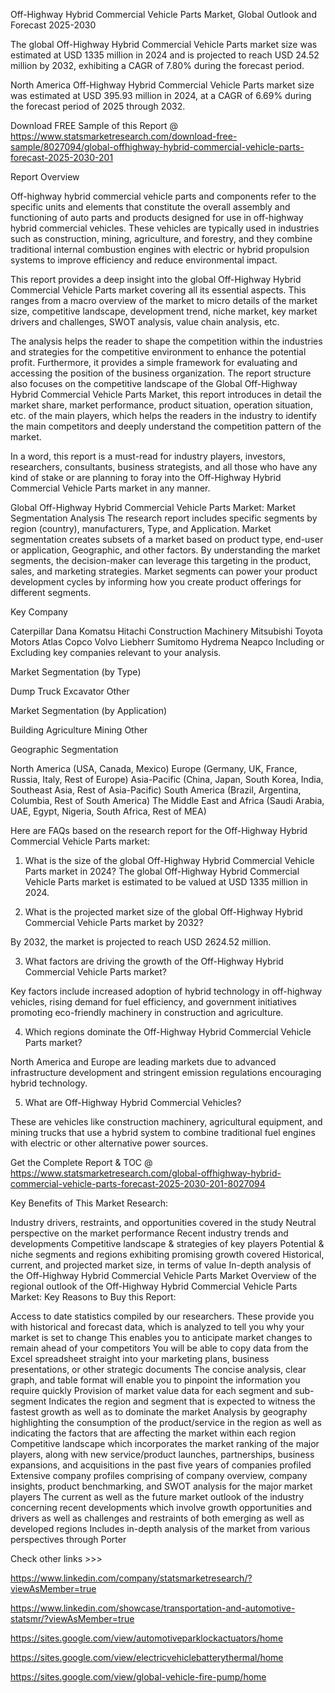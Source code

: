 Off-Highway Hybrid Commercial Vehicle Parts Market, Global Outlook and Forecast 2025-2030

The global Off-Highway Hybrid Commercial Vehicle Parts market size was estimated at USD 1335 million in 2024 and is projected to reach USD 24.52 million by 2032, exhibiting a CAGR of 7.80% during the forecast period.

North America Off-Highway Hybrid Commercial Vehicle Parts market size was estimated at USD 395.93 million in 2024, at a CAGR of 6.69% during the forecast period of 2025 through 2032.

Download FREE Sample of this Report @ https://www.statsmarketresearch.com/download-free-sample/8027094/global-offhighway-hybrid-commercial-vehicle-parts-forecast-2025-2030-201

Report Overview

Off-highway hybrid commercial vehicle parts and components refer to the specific units and elements that constitute the overall assembly and functioning of auto parts and products designed for use in off-highway hybrid commercial vehicles. These vehicles are typically used in industries such as construction, mining, agriculture, and forestry, and they combine traditional internal combustion engines with electric or hybrid propulsion systems to improve efficiency and reduce environmental impact.

This report provides a deep insight into the global Off-Highway Hybrid Commercial Vehicle Parts market covering all its essential aspects. This ranges from a macro overview of the market to micro details of the market size, competitive landscape, development trend, niche market, key market drivers and challenges, SWOT analysis, value chain analysis, etc.

The analysis helps the reader to shape the competition within the industries and strategies for the competitive environment to enhance the potential profit. Furthermore, it provides a simple framework for evaluating and accessing the position of the business organization. The report structure also focuses on the competitive landscape of the Global Off-Highway Hybrid Commercial Vehicle Parts Market, this report introduces in detail the market share, market performance, product situation, operation situation, etc. of the main players, which helps the readers in the industry to identify the main competitors and deeply understand the competition pattern of the market.

In a word, this report is a must-read for industry players, investors, researchers, consultants, business strategists, and all those who have any kind of stake or are planning to foray into the Off-Highway Hybrid Commercial Vehicle Parts market in any manner.

Global Off-Highway Hybrid Commercial Vehicle Parts Market: Market Segmentation Analysis
The research report includes specific segments by region (country), manufacturers, Type, and Application. Market segmentation creates subsets of a market based on product type, end-user or application, Geographic, and other factors. By understanding the market segments, the decision-maker can leverage this targeting in the product, sales, and marketing strategies. Market segments can power your product development cycles by informing how you create product offerings for different segments.

Key Company

Caterpillar
Dana
Komatsu
Hitachi Construction Machinery
Mitsubishi
Toyota Motors
Atlas Copco
Volvo
Liebherr
Sumitomo
Hydrema
Neapco
Including or Excluding key companies relevant to your analysis.


Market Segmentation (by Type)

Dump Truck
Excavator
Other


Market Segmentation (by Application)

Building
Agriculture
Mining
Other


Geographic Segmentation

North America (USA, Canada, Mexico)
Europe (Germany, UK, France, Russia, Italy, Rest of Europe)
Asia-Pacific (China, Japan, South Korea, India, Southeast Asia, Rest of Asia-Pacific)
South America (Brazil, Argentina, Columbia, Rest of South America)
The Middle East and Africa (Saudi Arabia, UAE, Egypt, Nigeria, South Africa, Rest of MEA)


Here are FAQs based on the research report for the Off-Highway Hybrid Commercial Vehicle Parts market:

1. What is the size of the global Off-Highway Hybrid Commercial Vehicle Parts market in 2024?
The global Off-Highway Hybrid Commercial Vehicle Parts market is estimated to be valued at USD 1335 million in 2024.

2. What is the projected market size of the global Off-Highway Hybrid Commercial Vehicle Parts market by 2032?

By 2032, the market is projected to reach USD 2624.52 million.

3. What factors are driving the growth of the Off-Highway Hybrid Commercial Vehicle Parts market?

Key factors include increased adoption of hybrid technology in off-highway vehicles, rising demand for fuel efficiency, and government initiatives promoting eco-friendly machinery in construction and agriculture.

4. Which regions dominate the Off-Highway Hybrid Commercial Vehicle Parts market?

North America and Europe are leading markets due to advanced infrastructure development and stringent emission regulations encouraging hybrid technology.

5. What are Off-Highway Hybrid Commercial Vehicles?

These are vehicles like construction machinery, agricultural equipment, and mining trucks that use a hybrid system to combine traditional fuel engines with electric or other alternative power sources.

Get the Complete Report & TOC @ https://www.statsmarketresearch.com/global-offhighway-hybrid-commercial-vehicle-parts-forecast-2025-2030-201-8027094

Key Benefits of This Market Research:

Industry drivers, restraints, and opportunities covered in the study
Neutral perspective on the market performance
Recent industry trends and developments
Competitive landscape & strategies of key players
Potential & niche segments and regions exhibiting promising growth covered
Historical, current, and projected market size, in terms of value
In-depth analysis of the Off-Highway Hybrid Commercial Vehicle Parts Market
Overview of the regional outlook of the Off-Highway Hybrid Commercial Vehicle Parts Market:
Key Reasons to Buy this Report:

Access to date statistics compiled by our researchers. These provide you with historical and forecast data, which is analyzed to tell you why your market is set to change
This enables you to anticipate market changes to remain ahead of your competitors
You will be able to copy data from the Excel spreadsheet straight into your marketing plans, business presentations, or other strategic documents
The concise analysis, clear graph, and table format will enable you to pinpoint the information you require quickly
Provision of market value data for each segment and sub-segment
Indicates the region and segment that is expected to witness the fastest growth as well as to dominate the market
Analysis by geography highlighting the consumption of the product/service in the region as well as indicating the factors that are affecting the market within each region
Competitive landscape which incorporates the market ranking of the major players, along with new service/product launches, partnerships, business expansions, and acquisitions in the past five years of companies profiled
Extensive company profiles comprising of company overview, company insights, product benchmarking, and SWOT analysis for the major market players
The current as well as the future market outlook of the industry concerning recent developments which involve growth opportunities and drivers as well as challenges and restraints of both emerging as well as developed regions
Includes in-depth analysis of the market from various perspectives through Porter

Check other links >>>

https://www.linkedin.com/company/statsmarketresearch/?viewAsMember=true

https://www.linkedin.com/showcase/transportation-and-automotive-statsmr/?viewAsMember=true

https://sites.google.com/view/automotiveparklockactuators/home

https://sites.google.com/view/electricvehiclebatterythermal/home

https://sites.google.com/view/global-vehicle-fire-pump/home
